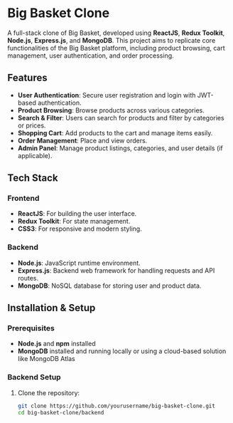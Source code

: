 # Big Basket Clone

A full-stack clone of Big Basket, developed using **ReactJS**, **Redux Toolkit**, **Node.js**, **Express.js**, and **MongoDB**. This project aims to replicate core functionalities of the Big Basket platform, including product browsing, cart management, user authentication, and order processing.

## Features

- **User Authentication**: Secure user registration and login with JWT-based authentication.
- **Product Browsing**: Browse products across various categories.
- **Search & Filter**: Users can search for products and filter by categories or prices.
- **Shopping Cart**: Add products to the cart and manage items easily.
- **Order Management**: Place and view orders.
- **Admin Panel**: Manage product listings, categories, and user details (if applicable).
  
## Tech Stack

### Frontend
- **ReactJS**: For building the user interface.
- **Redux Toolkit**: For state management.
- **CSS3**: For responsive and modern styling.

### Backend
- **Node.js**: JavaScript runtime environment.
- **Express.js**: Backend web framework for handling requests and API routes.
- **MongoDB**: NoSQL database for storing user and product data.

## Installation & Setup

### Prerequisites
- **Node.js** and **npm** installed
- **MongoDB** installed and running locally or using a cloud-based solution like MongoDB Atlas

### Backend Setup
1. Clone the repository:
   ```bash
   git clone https://github.com/yourusername/big-basket-clone.git
   cd big-basket-clone/backend
